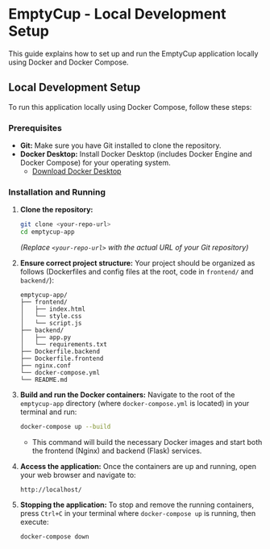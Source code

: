 # EmptyCup - Local Development Setup

This guide explains how to set up and run the EmptyCup application locally using Docker and Docker Compose.

## Local Development Setup

To run this application locally using Docker Compose, follow these steps:

### Prerequisites

* **Git:** Make sure you have Git installed to clone the repository.
* **Docker Desktop:** Install Docker Desktop (includes Docker Engine and Docker Compose) for your operating system.
    * [Download Docker Desktop](https://www.docker.com/products/docker-desktop/)

### Installation and Running

1.  **Clone the repository:**
    ```bash
    git clone <your-repo-url>
    cd emptycup-app
    ```
    *(Replace `<your-repo-url>` with the actual URL of your Git repository)*

2.  **Ensure correct project structure:**
    Your project should be organized as follows (Dockerfiles and config files at the root, code in `frontend/` and `backend/`):

    ```
    emptycup-app/
    ├── frontend/
    │   ├── index.html
    │   └── style.css
    │   └── script.js
    ├── backend/
    │   ├── app.py
    │   └── requirements.txt
    ├── Dockerfile.backend
    ├── Dockerfile.frontend
    ├── nginx.conf
    └── docker-compose.yml
    └── README.md
    ```

3.  **Build and run the Docker containers:**
    Navigate to the root of the `emptycup-app` directory (where `docker-compose.yml` is located) in your terminal and run:
    ```bash
    docker-compose up --build
    ```
    * This command will build the necessary Docker images and start both the frontend (Nginx) and backend (Flask) services.

4.  **Access the application:**
    Once the containers are up and running, open your web browser and navigate to:
    ```
    http://localhost/
    ```

5.  **Stopping the application:**
    To stop and remove the running containers, press `Ctrl+C` in your terminal where `docker-compose up` is running, then execute:
    ```bash
    docker-compose down